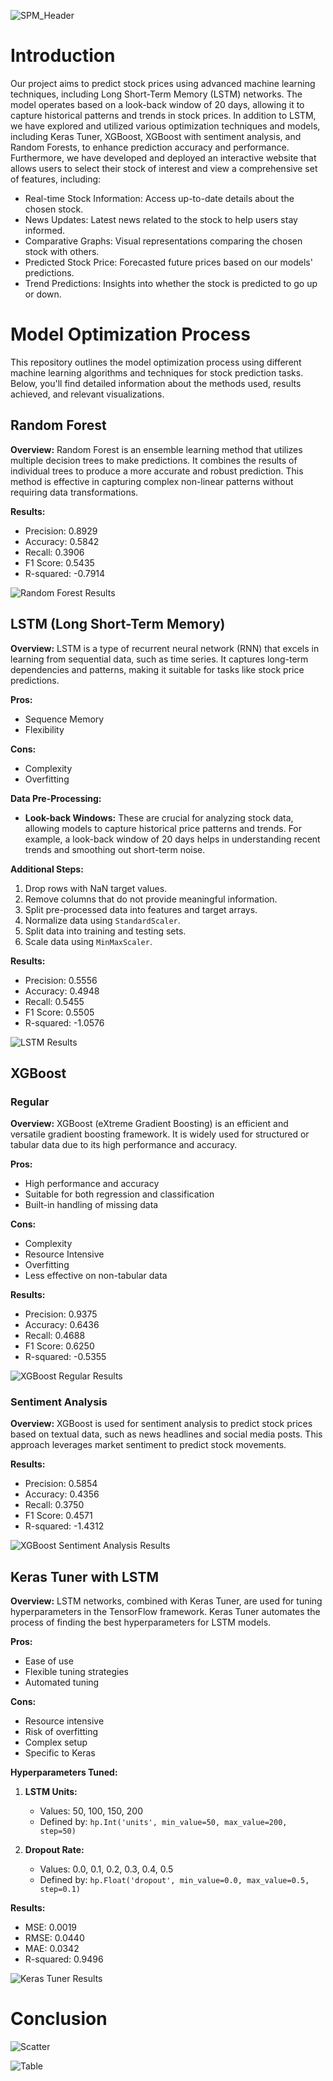 ![SPM_Header](https://github.com/user-attachments/assets/18e45651-f779-4e6c-a088-8f94f28e08be)
# Introduction
Our project aims to predict stock prices using advanced machine learning techniques, including Long Short-Term Memory (LSTM) networks. The model operates based on a look-back window of 20 days, allowing it to capture historical patterns and trends in stock prices. In addition to LSTM, we have explored and utilized various optimization techniques and models, including Keras Tuner, XGBoost, XGBoost with sentiment analysis, and Random Forests, to enhance prediction accuracy and performance.
Furthermore, we have developed and deployed an interactive website that allows users to select their stock of interest and view a comprehensive set of features, including:
- Real-time Stock Information: Access up-to-date details about the chosen stock.
- News Updates: Latest news related to the stock to help users stay informed.
- Comparative Graphs: Visual representations comparing the chosen stock with others.
- Predicted Stock Price: Forecasted future prices based on our models' predictions.
- Trend Predictions: Insights into whether the stock is predicted to go up or down.

# Model Optimization Process

This repository outlines the model optimization process using different machine learning algorithms and techniques for stock prediction tasks. Below, you'll find detailed information about the methods used, results achieved, and relevant visualizations.

## Random Forest

**Overview:**
Random Forest is an ensemble learning method that utilizes multiple decision trees to make predictions. It combines the results of individual trees to produce a more accurate and robust prediction. This method is effective in capturing complex non-linear patterns without requiring data transformations.

**Results:**
- Precision: 0.8929
- Accuracy: 0.5842
- Recall: 0.3906
- F1 Score: 0.5435
- R-squared: -0.7914

![Random Forest Results](https://github.com/user-attachments/assets/0c1df4a0-828e-4e3f-a673-750391ebc2b5)

## LSTM (Long Short-Term Memory)

**Overview:**
LSTM is a type of recurrent neural network (RNN) that excels in learning from sequential data, such as time series. It captures long-term dependencies and patterns, making it suitable for tasks like stock price predictions.

**Pros:**
- Sequence Memory
- Flexibility

**Cons:**
- Complexity
- Overfitting

**Data Pre-Processing:**
- **Look-back Windows:** These are crucial for analyzing stock data, allowing models to capture historical price patterns and trends. For example, a look-back window of 20 days helps in understanding recent trends and smoothing out short-term noise.

**Additional Steps:**
1. Drop rows with NaN target values.
2. Remove columns that do not provide meaningful information.
3. Split pre-processed data into features and target arrays.
4. Normalize data using `StandardScaler`.
5. Split data into training and testing sets.
6. Scale data using `MinMaxScaler`.

**Results:**
- Precision: 0.5556
- Accuracy: 0.4948
- Recall: 0.5455
- F1 Score: 0.5505
- R-squared: -1.0576

![LSTM Results](https://github.com/user-attachments/assets/9eefcd5c-c7ac-48eb-af92-75b23a253f91)

## XGBoost

### Regular

**Overview:**
XGBoost (eXtreme Gradient Boosting) is an efficient and versatile gradient boosting framework. It is widely used for structured or tabular data due to its high performance and accuracy.

**Pros:**
- High performance and accuracy
- Suitable for both regression and classification
- Built-in handling of missing data

**Cons:**
- Complexity
- Resource Intensive
- Overfitting
- Less effective on non-tabular data

**Results:**
- Precision: 0.9375
- Accuracy: 0.6436
- Recall: 0.4688
- F1 Score: 0.6250
- R-squared: -0.5355

![XGBoost Regular Results](https://github.com/user-attachments/assets/d4a3c804-982a-4f4f-b75f-a00f66b1e696)

### Sentiment Analysis

**Overview:**
XGBoost is used for sentiment analysis to predict stock prices based on textual data, such as news headlines and social media posts. This approach leverages market sentiment to predict stock movements.

**Results:**
- Precision: 0.5854
- Accuracy: 0.4356
- Recall: 0.3750
- F1 Score: 0.4571
- R-squared: -1.4312

![XGBoost Sentiment Analysis Results](https://github.com/user-attachments/assets/661ecc29-8d6c-4c90-b936-821e374fbc04)

## Keras Tuner with LSTM

**Overview:**
LSTM networks, combined with Keras Tuner, are used for tuning hyperparameters in the TensorFlow framework. Keras Tuner automates the process of finding the best hyperparameters for LSTM models.

**Pros:**
- Ease of use
- Flexible tuning strategies
- Automated tuning

**Cons:**
- Resource intensive
- Risk of overfitting
- Complex setup
- Specific to Keras

**Hyperparameters Tuned:**
1. **LSTM Units:**
   - Values: 50, 100, 150, 200
   - Defined by: `hp.Int('units', min_value=50, max_value=200, step=50)`
   
2. **Dropout Rate:**
   - Values: 0.0, 0.1, 0.2, 0.3, 0.4, 0.5
   - Defined by: `hp.Float('dropout', min_value=0.0, max_value=0.5, step=0.1)`

**Results:**
- MSE: 0.0019
- RMSE: 0.0440
- MAE: 0.0342
- R-squared: 0.9496

![Keras Tuner Results](https://github.com/user-attachments/assets/2be7131e-1cfb-4fe3-bfbe-1a3311d6f382)

# Conclusion

![Scatter](https://github.com/user-attachments/assets/0c0a0216-b5c4-46d1-9e58-7a8e8db44804)

![Table](https://github.com/user-attachments/assets/990f4656-2539-4905-9070-8522d1204f8e)




